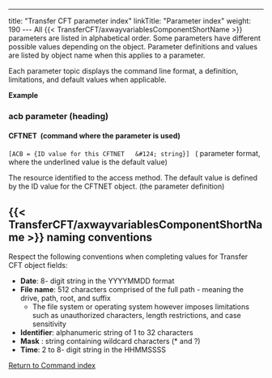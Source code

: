---
title: "Transfer CFT  parameter index"
linkTitle: "Parameter index"
weight: 190
--- All {{< TransferCFT/axwayvariablesComponentShortName  >}} parameters are listed in alphabetical order. Some parameters have different possible values depending on the object. Parameter
definitions and values are listed by object name when this applies to
a parameter.

Each parameter topic displays the command line format, a definition,
limitations, and default values when applicable.

****Example****

### acb parameter (heading)

#### CFTNET  (command where the parameter is used)

`[ACB = {ID value for this CFTNET   &#124; string}] ` ( parameter
format, where the underlined value is the default value)

The resource identified to the access method. The default value is defined
by the ID value for the CFTNET object. (the parameter
definition)

<span id="CFT_naming_conventions"></span>

## {{< TransferCFT/axwayvariablesComponentShortName  >}} naming conventions

Respect the following conventions when completing values for Transfer
CFT object fields:

- ****Date****:
    8- digit string in the YYYYMMDD format
- ****File
    name****: 512 characters comprised of the full path - meaning the drive, path, root, and suffix
    - The file system or operating system however imposes limitations such as unauthorized characters, length restrictions, and case sensitivity
- ****Identifier****:
    alphanumeric string of 1 to 32 characters
- ****Mask****
    : string containing wildcard characters (\* and ?)
- ****Time****:
    2 to 8- digit string in the HHMMSSSS

[Return to Command index](../)
